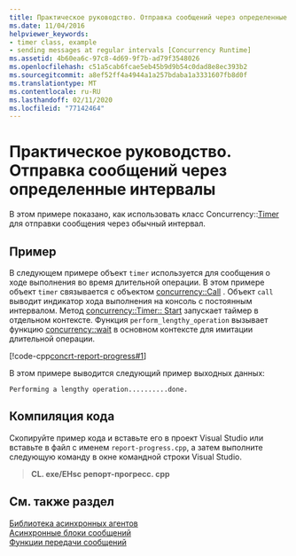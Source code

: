 ```yaml
---
title: Практическое руководство. Отправка сообщений через определенные интервалы
ms.date: 11/04/2016
helpviewer_keywords:
- timer class, example
- sending messages at regular intervals [Concurrency Runtime]
ms.assetid: 4b60ea6c-97c8-4d69-9f7b-ad79f3548026
ms.openlocfilehash: c51a5cab6fcae5eb45b9d9b54c0dad8e8ec393b2
ms.sourcegitcommit: a8ef52ff4a4944a1a257bdaba1a3331607fb8d0f
ms.translationtype: MT
ms.contentlocale: ru-RU
ms.lasthandoff: 02/11/2020
ms.locfileid: "77142464"
---
```

# <a name="how-to-send-a-message-at-a-regular-interval"></a>Практическое руководство. Отправка сообщений через определенные интервалы

В этом примере показано, как использовать класс Concurrency::[Timer](../../parallel/concrt/reference/timer-class.md) для отправки сообщения через обычный интервал.

## <a name="example"></a>Пример

В следующем примере объект `timer` используется для сообщения о ходе выполнения во время длительной операции. В этом примере объект `timer` связывается с объектом [concurrency::Call](../../parallel/concrt/reference/call-class.md) . Объект `call` выводит индикатор хода выполнения на консоль с постоянным интервалом. Метод [concurrency::Timer:: Start](reference/timer-class.md#start) запускает таймер в отдельном контексте. Функция `perform_lengthy_operation` вызывает функцию [concurrency::wait](reference/concurrency-namespace-functions.md#wait) в основном контексте для имитации длительной операции.

[!code-cpp[concrt-report-progress#1](../../parallel/concrt/codesnippet/cpp/how-to-send-a-message-at-a-regular-interval_1.cpp)]

В этом примере выводится следующий пример выходных данных:

```Output
Performing a lengthy operation..........done.
```

## <a name="compiling-the-code"></a>Компиляция кода

Скопируйте пример кода и вставьте его в проект Visual Studio или вставьте в файл с именем `report-progress.cpp`, а затем выполните следующую команду в окне командной строки Visual Studio.

> **CL. exe/EHsc репорт-прогресс. cpp**

## <a name="see-also"></a>См. также раздел

[Библиотека асинхронных агентов](../../parallel/concrt/asynchronous-agents-library.md)<br/>
[Асинхронные блоки сообщений](../../parallel/concrt/asynchronous-message-blocks.md)<br/>
[Функции передачи сообщений](../../parallel/concrt/message-passing-functions.md)
